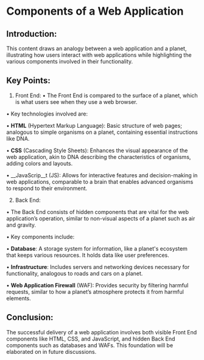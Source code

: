 # Components of a Web Application 

## Introduction: 
This content draws an analogy between a web application and a planet, illustrating how users interact with web applications while highlighting the various components involved in their functionality. 

## Key Points: 

1. Front End: 
• The Front End is compared to the surface of a planet, which is what users see when they use a web browser. 

• Key technologies involved are: 

• __HTML__ (Hypertext Markup Language): Basic structure of web pages; analogous to simple organisms on a planet, containing essential instructions like DNA. 

• __CSS__ (Cascading Style Sheets): Enhances the visual appearance of the web application, akin to DNA describing the characteristics of organisms, adding colors and layouts. 

• __JavaScrip__t (JS): Allows for interactive features and decision-making in web applications, comparable to a brain that enables advanced organisms to respond to their environment. 

2. Back End: 

• The Back End consists of hidden components that are vital for the web application’s operation, similar to non-visual aspects of a planet such as air and gravity. 

• Key components include: 

• __Database__: A storage system for information, like a planet's ecosystem that keeps various resources. It holds data like user preferences. 

• __Infrastructure__: Includes servers and networking devices necessary for functionality, analogous to roads and cars on a planet. 

• __Web Application Firewall__ (WAF): Provides security by filtering harmful requests, similar to how a planet’s atmosphere protects it from harmful elements. 

## Conclusion: 
The successful delivery of a web application involves both visible Front End components like HTML, CSS, and JavaScript, and hidden Back End components such as databases and WAFs. This foundation will be elaborated on in future discussions.